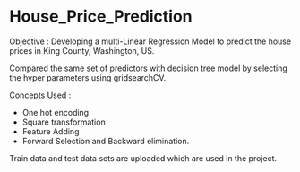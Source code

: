 # House_Price_Prediction

Objective :
Developing a multi-Linear Regression Model to predict the house prices in King County, Washington, US.

Compared the same set of predictors with decision tree model by selecting the hyper parameters using gridsearchCV.

Concepts Used : 
- One hot encoding
- Square transformation
- Feature Adding
- Forward Selection and Backward elimination.

Train data and test data sets are uploaded which are used in the project.
